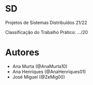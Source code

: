 # SD

Projetos de Sistemas Distribuídos 21/22

Classificação do Trabalho Prático: .../20

# Autores

- Ana Murta (@AnaMurta10)
- Ana Henriques (@AnaHenriques01)
- José Miguel (@ZeMig00)
